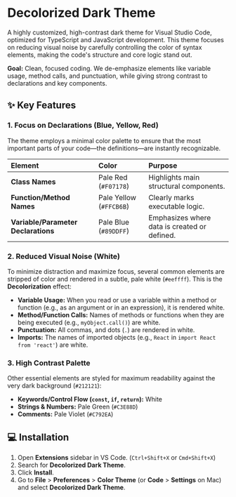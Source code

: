 # Decolorized Dark Theme

A highly customized, high-contrast dark theme for Visual Studio Code, optimized for TypeScript and JavaScript development. This theme focuses on reducing visual noise by carefully controlling the color of syntax elements, making the code's structure and core logic stand out.

**Goal:** Clean, focused coding. We de-emphasize elements like variable usage, method calls, and punctuation, while giving strong contrast to declarations and key components.

## ✨ Key Features

### 1. Focus on Declarations (Blue, Yellow, Red)

The theme employs a minimal color palette to ensure that the most important parts of your code—the definitions—are instantly recognizable.

| Element | Color | Purpose |
| :--- | :--- | :--- |
| **Class Names** | Pale Red (`#F07178`) | Highlights main structural components. |
| **Function/Method Names** | Pale Yellow (`#FFCB6B`) | Clearly marks executable logic. |
| **Variable/Parameter Declarations** | Pale Blue (`#89DDFF`) | Emphasizes where data is created or defined. |

### 2. Reduced Visual Noise (White)

To minimize distraction and maximize focus, several common elements are stripped of color and rendered in a subtle, pale white (`#eeffff`). This is the **Decolorization** effect:

* **Variable Usage:** When you read or use a variable within a method or function (e.g., as an argument or in an expression), it is rendered white.
* **Method/Function Calls:** Names of methods or functions when they are being executed (e.g., `myObject.call()`) are white.
* **Punctuation:** All commas, and dots (`.`) are rendered in white.
* **Imports:** The names of imported objects (e.g., `React` in `import React from 'react'`) are white.

### 3. High Contrast Palette

Other essential elements are styled for maximum readability against the very dark background (`#212121`):

* **Keywords/Control Flow (`const`, `if`, `return`):** White
* **Strings & Numbers:** Pale Green (`#C3E88D`)
* **Comments:** Pale Violet (`#C792EA`)

## 💻 Installation

1.  Open **Extensions** sidebar in VS Code. (`Ctrl+Shift+X` or `Cmd+Shift+X`)
2.  Search for **Decolorized Dark Theme**.
3.  Click **Install**.
4.  Go to **File** > **Preferences** > **Color Theme** (or **Code** > **Settings** on Mac) and select **Decolorized Dark Theme**.
